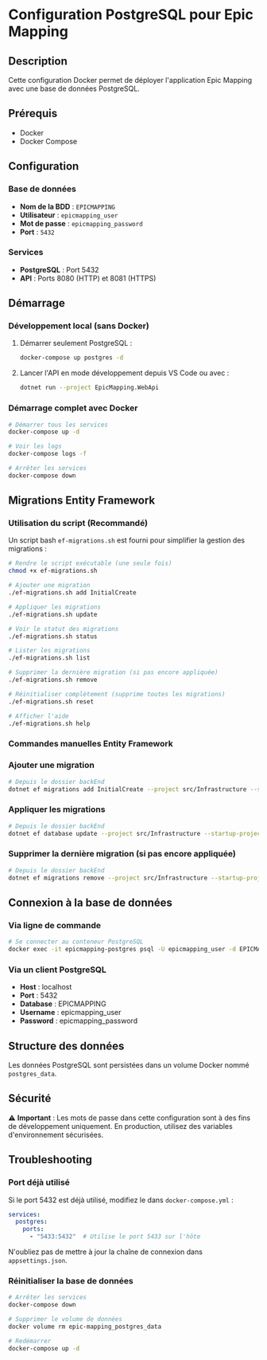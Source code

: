 # Configuration PostgreSQL pour Epic Mapping

## Description

Cette configuration Docker permet de déployer l'application Epic Mapping avec une base de données PostgreSQL.

## Prérequis

- Docker
- Docker Compose

## Configuration

### Base de données

- **Nom de la BDD** : `EPICMAPPING`
- **Utilisateur** : `epicmapping_user`
- **Mot de passe** : `epicmapping_password`
- **Port** : `5432`

### Services

- **PostgreSQL** : Port 5432
- **API** : Ports 8080 (HTTP) et 8081 (HTTPS)

## Démarrage

### Développement local (sans Docker)

1. Démarrer seulement PostgreSQL :
   ```bash
   docker-compose up postgres -d
   ```

2. Lancer l'API en mode développement depuis VS Code ou avec :
   ```bash
   dotnet run --project EpicMapping.WebApi
   ```

### Démarrage complet avec Docker

```bash
# Démarrer tous les services
docker-compose up -d

# Voir les logs
docker-compose logs -f

# Arrêter les services
docker-compose down
```

## Migrations Entity Framework

### Utilisation du script (Recommandé)

Un script bash `ef-migrations.sh` est fourni pour simplifier la gestion des migrations :

```bash
# Rendre le script exécutable (une seule fois)
chmod +x ef-migrations.sh

# Ajouter une migration
./ef-migrations.sh add InitialCreate

# Appliquer les migrations
./ef-migrations.sh update

# Voir le statut des migrations
./ef-migrations.sh status

# Lister les migrations
./ef-migrations.sh list

# Supprimer la dernière migration (si pas encore appliquée)
./ef-migrations.sh remove

# Réinitialiser complètement (supprime toutes les migrations)
./ef-migrations.sh reset

# Afficher l'aide
./ef-migrations.sh help
```

### Commandes manuelles Entity Framework

### Ajouter une migration

```bash
# Depuis le dossier backEnd
dotnet ef migrations add InitialCreate --project src/Infrastructure --startup-project EpicMapping.WebApi
```

### Appliquer les migrations

```bash
# Depuis le dossier backEnd
dotnet ef database update --project src/Infrastructure --startup-project EpicMapping.WebApi
```

### Supprimer la dernière migration (si pas encore appliquée)

```bash
# Depuis le dossier backEnd
dotnet ef migrations remove --project src/Infrastructure --startup-project EpicMapping.WebApi
```

## Connexion à la base de données

### Via ligne de commande

```bash
# Se connecter au conteneur PostgreSQL
docker exec -it epicmapping-postgres psql -U epicmapping_user -d EPICMAPPING
```

### Via un client PostgreSQL

- **Host** : localhost
- **Port** : 5432
- **Database** : EPICMAPPING
- **Username** : epicmapping_user
- **Password** : epicmapping_password

## Structure des données

Les données PostgreSQL sont persistées dans un volume Docker nommé `postgres_data`.

## Sécurité

⚠️ **Important** : Les mots de passe dans cette configuration sont à des fins de développement uniquement. 
En production, utilisez des variables d'environnement sécurisées.

## Troubleshooting

### Port déjà utilisé

Si le port 5432 est déjà utilisé, modifiez le dans `docker-compose.yml` :

```yaml
services:
  postgres:
    ports:
      - "5433:5432"  # Utilise le port 5433 sur l'hôte
```

N'oubliez pas de mettre à jour la chaîne de connexion dans `appsettings.json`.

### Réinitialiser la base de données

```bash
# Arrêter les services
docker-compose down

# Supprimer le volume de données
docker volume rm epic-mapping_postgres_data

# Redémarrer
docker-compose up -d
```
